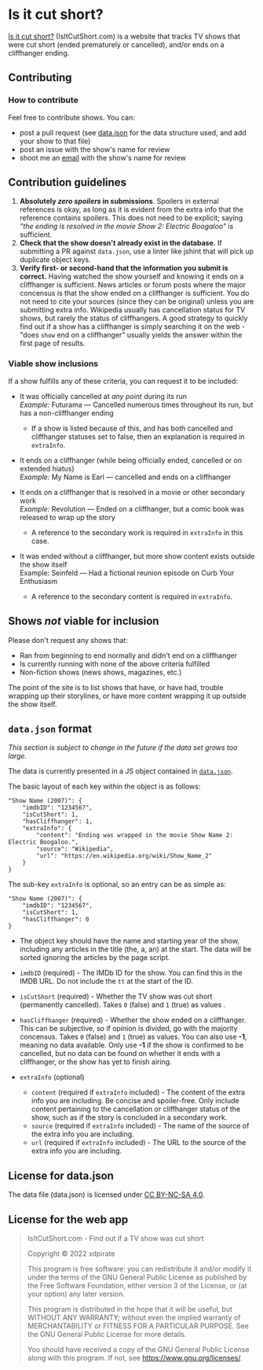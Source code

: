 # Is it cut short?
[Is it cut short?](https://www.isitcutshort.com/) (IsItCutShort.com) is a website that tracks TV shows that were cut short (ended prematurely or cancelled), and/or ends on a cliffhanger ending.

## Contributing
### How to contribute
Feel free to contribute shows. You can:
- post a pull request (see [data.json](https://github.com/xdpirate/isitcutshort.com/blob/main/data.json) for the data structure used, and add your show to that file)
- post an issue with the show's name for review
- shoot me an [email](mailto:webmaster@isitcutshort.com?subject=Show%20contribution) with the show's name for review

## Contribution guidelines
1. **Absolutely _zero spoilers_ in submissions**. Spoilers in external references is okay, as long as it is evident from the extra info that the reference contains spoilers. This does not need to be explicit; saying *"the ending is resolved in the movie Show 2: Electric Boogaloo"* is sufficient.
1. **Check that the show doesn't already exist in the database.** If submitting a PR against `data.json`, use a linter like jshint that will pick up duplicate object keys.
1. **Verify first- or second-hand that the information you submit is correct.** Having watched the show yourself and knowing it ends on a cliffhanger is sufficient. News articles or forum posts where the major concensus is that the show ended on a cliffhanger is sufficient. You do not need to cite your sources (since they can be original) unless you are submitting extra info. Wikipedia usually has cancellation status for TV shows, but rarely the status of cliffhangers. A good strategy to quickly find out if a show has a cliffhanger is simply searching it on the web - "does `show` end on a cliffhanger" usually yields the answer within the first page of results.

### Viable show inclusions
If a show fulfills any of these criteria, you can request it to be included:
- It was officially cancelled at *any point* during its run<br />*Example:* Futurama &mdash; Cancelled numerous times throughout its run, but has a non-cliffhanger ending
    - If a show is listed because of this, and has both cancelled and cliffhanger statuses set to false, then an explanation is required in `extraInfo`.

- It ends on a cliffhanger (while being officially ended, cancelled or on extended hiatus)<br />*Example:* My Name is Earl &mdash; cancelled and ends on a cliffhanger

- It ends on a cliffhanger that is resolved in a movie or other secondary work<br />*Example:* Revolution &mdash; Ended on a cliffhanger, but a comic book was released to wrap up the story
    - A reference to the secondary work is required in `extraInfo` in this case.

- It was ended without a cliffhanger, but more show content exists outside the show itself<br />Example: Seinfeld &mdash; Had a fictional reunion episode on Curb Your Enthusiasm
    - A reference to the secondary content is required in `extraInfo`.

## Shows *not* viable for inclusion
Please don't request any shows that:

- Ran from beginning to end normally and didn't end on a cliffhanger
- Is currently running with none of the above criteria fulfilled
- Non-fiction shows (news shows, magazines, etc.)

The point of the site is to list shows that have, or have had, trouble wrapping up their storylines, or have more content wrapping it up outside the show itself.

## `data.json` format
*This section is subject to change in the future if the data set grows too large.*

The data is currently presented in a JS object contained in [`data.json`](https://github.com/xdpirate/isitcutshort.com/blob/main/data.json).

The basic layout of each key within the object is as follows:

    "Show Name (2007)": {
        "imdbID": "1234567",
        "isCutShort": 1,
        "hasCliffhanger": 1,
        "extraInfo": {
            "content": "Ending was wrapped in the movie Show Name 2: Electric Boogaloo.",
            "source": "Wikipedia",
            "url": "https://en.wikipedia.org/wiki/Show_Name_2"
        }
    }

The sub-key `extraInfo` is optional, so an entry can be as simple as:

    "Show Name (2007)": {
        "imdbID": "1234567",
        "isCutShort": 1,
        "hasCliffhanger": 0
    }

- The object key should have the name and starting year of the show, including any articles in the title (the, a, an) at the start. The data will be sorted ignoring the articles by the page script.

- `imdbID` (required) - The IMDb ID for the show. You can find this in the IMDB URL. Do not include the `tt` at the start of the ID.

- `isCutShort` (required) - Whether the TV show was cut short (permanently cancelled). Takes `0` (false) and `1` (true) as values .

- `hasCliffhanger` (required) - Whether the show ended on a cliffhanger. This can be subjective, so if opinion is divided, go with the majority concensus. Takes `0` (false) and `1` (true) as values. You can also use **-1**, meaning no data available. Only use **-1** if the show is confirmed to be cancelled, but no data can be found on whether it ends with a cliffhanger, or the show has yet to finish airing.

- `extraInfo` (optional)
    - `content` (required if `extraInfo` included) - The content of the extra info you are including. Be concise and spoiler-free. Only include content pertaining to the cancellation or cliffhanger status of the show, such as if the story is concluded in a secondary work.
    - `source` (required if `extraInfo` included) - The name of the source of the extra info you are including.
    - `url` (required if `extraInfo` included) - The URL to the source of the extra info you are including.

## License for data.json
The data file (data.json) is licensed under [CC BY-NC-SA 4.0](https://creativecommons.org/licenses/by-nc-sa/4.0/).

## License for the web app
>IsItCutShort.com - Find out if a TV show was cut short
>
>Copyright &copy; 2022 xdpirate
>
>This program is free software: you can redistribute it and/or modify
>it under the terms of the GNU General Public License as published by
>the Free Software Foundation, either version 3 of the License, or
>(at your option) any later version.
>
>This program is distributed in the hope that it will be useful,
>but WITHOUT ANY WARRANTY; without even the implied warranty of
>MERCHANTABILITY or FITNESS FOR A PARTICULAR PURPOSE.  See the
>GNU General Public License for more details.
>
>You should have received a copy of the GNU General Public License
>along with this program.  If not, see <https://www.gnu.org/licenses/>.
